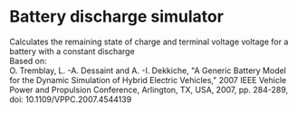 # Battery discharge simulator

Calculates the remaining state of charge and terminal voltage voltage for a battery with a constant discharge  
Based on:  
    O. Tremblay, L. -A. Dessaint and A. -I. Dekkiche, "A Generic Battery Model for the Dynamic Simulation of Hybrid Electric Vehicles," 2007 IEEE Vehicle Power and Propulsion Conference, Arlington, TX, USA, 2007, pp. 284-289, doi: 10.1109/VPPC.2007.4544139  
